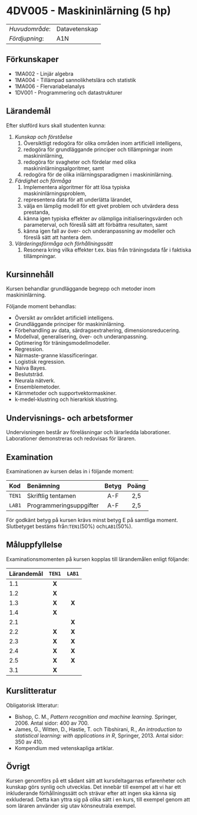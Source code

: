 # 4DV005 - Maskininlärning (5 hp)

|     |     |
| --- | --- | 
| *Huvudområde*: | Datavetenskap | 
| *Fördjupning*: | A1N | 


## Förkunskaper

- 1MA002 - Linjär algebra 
- 1MA004 - Tillämpad sannolikhetslära och statistik
- 1MA006 - Flervariabelanalys
- 1DV001 - Programmering och datastrukturer 

## Lärandemål

Efter slutförd kurs skall studenten kunna:

1. *Kunskap och förståelse*
    1. Översiktligt redogöra för olika områden inom artificiell intelligens,  
    2. redogöra för grundläggande principer och tillämpningar inom maskininlärning,
    3. redogöra för svagheter och fördelar med olika maskininlärningsalgoritmer, samt
    4. redogöra för de olika inlärningsparadigmen i maskininlärning.
2. *Färdighet och förmåga*
    1. Implementera algoritmer för att lösa typiska maskininlärningsproblem,
    2. representera data för att underlätta lärandet,
    3. välja en lämplig modell för ett givet problem och utvärdera dess prestanda,
    4. känna igen typiska effekter av olämpliga initialiseringsvärden och parameterval, och föreslå sätt att förbättra resultaten, samt
    5. känna igen fall av över- och underanpassning av modeller och föreslå sätt att hantera dem.
3. *Värderingsförmåga och förhållningssätt*
    1. Resonera kring vilka effekter t.ex. bias från träningsdata får i faktiska tillämpningar.

## Kursinnehåll

Kursen behandlar grundläggande begrepp och metoder inom maskininlärning. 

Följande moment behandlas:

- Översikt av området artificiell intelligens.
- Grundläggande principer för maskininlärning.
- Förbehandling av data, särdragsextrahering, dimensionsreducering.
- Modellval, generalisering, över- och underanpassning.
- Optimering för träningsmodellmodeller.
- Regression.
- Närmaste-granne klassificeringar.
- Logistisk regression.
- Naiva Bayes.
- Beslutsträd.
- Neurala nätverk.
- Ensemblemetoder.
- Kärnmetoder och supportvektormaskiner.
- k-medel-klustring och hierarkisk klustring.

## Undervisnings- och arbetsformer

Undervisningen består av föreläsningar och lärarledda laborationer. Laborationer demonstreras och redovisas för läraren.

## Examination

Examinationen av kursen delas in i följande moment:

| Kod  | Benämning             | Betyg | Poäng | 
| :--- | :-------------------- | :---: | :---: |
|`TEN1`| Skriftlig tentamen    | A-F   | 2,5   |
|`LAB1`| Programmeringsuppgifter | A-F   | 2,5   |

För godkänt betyg på kursen krävs minst betyg E på samtliga moment. Slutbetyget bestäms från:`TEN1`(50%) och`LAB1`(50%).

## Måluppfyllelse

Examinationsmomenten på kursen kopplas till lärandemålen enligt följande:

| Lärandemål |`TEN1` |`LAB1` |
| :--------- | :---: | :---: |
| 1.1        | **X** |       |
| 1.2        | **X** |       |
| 1.3        | **X** | **X** |
| 1.4        | **X** |       |
| 2.1        |       | **X** |
| 2.2        | **X** | **X** |
| 2.3        | **X** | **X** |
| 2.4        | **X** | **X** |
| 2.5        | **X** | **X** |
| 3.1        | **X** |       |

## Kurslitteratur

Obligatorisk litteratur:

- Bishop, C. M., *Pattern recognition and machine learning*. Springer, 2006. Antal sidor: 400 av 700.
- James, G., Witten, D., Hastie, T. och Tibshirani, R., *An introduction to statistical learning: with applications in R*, Springer, 2013. Antal sidor: 350 av 410.
- Kompendium med vetenskapliga artiklar.

## Övrigt

Kursen genomförs på ett sådant sätt att kursdeltagarnas erfarenheter och kunskap görs synlig och utvecklas. Det innebär till exempel att vi har ett inkluderande förhållningssätt och strävar efter att ingen ska känna sig exkluderad. Detta kan yttra sig på olika sätt i en kurs, till exempel genom att som läraren använder sig utav könsneutrala exempel.
